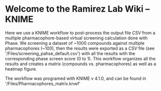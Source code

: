 # Welcome to the Ramirez Lab Wiki – KNIME

Here we use a KNIME workflow to post-process the output file *CSV* from a multiple pharmacophore-based virtual screening calculation done with Phase. We screening a dataset of ~1000 compounds against multiple pharmacophores (~100), then the results were exported as a *CSV* file (see '/Files/screening_pahse_default.csv') with all the results with the corresponding phase screen score (0 to 1). This workflow organizes all the results and creates a matrix (compounds vs. pharmacophores) as well as a heatmap figure.


The workflow was programed with KNIME v 4.1.0, and can be found in '/Files/Pharmacophores_matrix.knwf'
